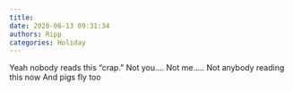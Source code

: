 ```yaml
---
title: 
date: 2020-06-13 09:31:34
authors: Ripp
categories: Holiday
---
```


 Yeah nobody reads this “crap.”  Not you....  Not me..... Not anybody reading this now
And pigs fly too